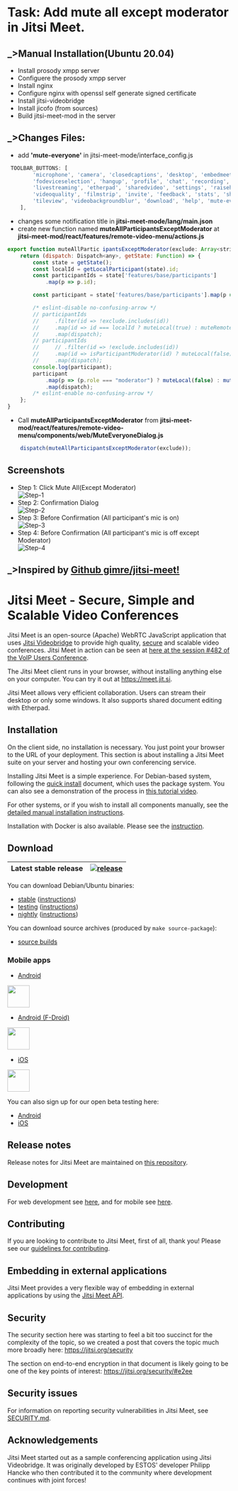 # Task: Add mute all except moderator in Jitsi Meet.

## _>Manual Installation(Ubuntu 20.04)
* Install prosody xmpp server
* Configuere the prosody xmpp server
* Install nginx
* Configure nginx with openssl self generate signed certificate
* Install jitsi-videobridge 
* Install jicofo (from sources)
* Build jitsi-meet-mod in the server

## _>Changes Files:
* add **'mute-everyone'** in jitsi-meet-mode/interface_config.js
```javascript
 TOOLBAR_BUTTONS: [
        'microphone', 'camera', 'closedcaptions', 'desktop', 'embedmeeting', 'fullscreen',
        'fodeviceselection', 'hangup', 'profile', 'chat', 'recording',
        'livestreaming', 'etherpad', 'sharedvideo', 'settings', 'raisehand',
        'videoquality', 'filmstrip', 'invite', 'feedback', 'stats', 'shortcuts',
        'tileview', 'videobackgroundblur', 'download', 'help', 'mute-everyone', 'security'
    ],
```
* changes some notification title in **jitsi-meet-mode/lang/main.json**
* create new function named **muteAllParticipantsExceptModerator** at **jitsi-meet-mod/react/features/remote-video-menu/actions.js**
```javascript
export function muteAllPartic ipantsExceptModerator(exclude: Array<string>) {
    return (dispatch: Dispatch<any>, getState: Function) => {
        const state = getState();
        const localId = getLocalParticipant(state).id;
        const participantIds = state['features/base/participants']
            .map(p => p.id);

        const participant = state['features/base/participants'].map(p => p);;

        /* eslint-disable no-confusing-arrow */
        // participantIds
        //     .filter(id => !exclude.includes(id))
        //     .map(id => id === localId ? muteLocal(true) : muteRemote(id))
        //     .map(dispatch);
        // participantIds
        //     // .filter(id => !exclude.includes(id))
        //     .map(id => isParticipantModerator(id) ? muteLocal(false) : muteRemote(id))
        //     .map(dispatch);
        console.log(participant);
        participant
            .map(p => (p.role === "moderator") ? muteLocal(false) : muteRemote(p.id))
            .map(dispatch);
        /* eslint-enable no-confusing-arrow */
    };
}

```
* Call **muteAllParticipantsExceptModerator** from **jitsi-meet-mod/react/features/remote-video-menu/components/web/MuteEveryoneDialog.js**
```javascript 
    dispatch(muteAllParticipantsExceptModerator(exclude));
```
## Screenshots
* Step 1: Click Mute All(Except Moderator)<br>
![Step-1](1.png) 
* Step 2: Confirmation Dialog<br>
![Step-2](2.png)
* Step 3: Before Confirmation (All participant's mic is on)<br>
![Step-3](3.png)
* Step 4: Before Confirmation (All participant's mic is off except Moderator)<br>
![Step-4](4.png)



## _>Inspired by [Github gimre/jitsi-meet!](https://github.com/gimre/jitsi-meet)



# Jitsi Meet - Secure, Simple and Scalable Video Conferences

Jitsi Meet is an open-source (Apache) WebRTC JavaScript application that uses [Jitsi Videobridge](https://jitsi.org/videobridge) to provide high quality, [secure](https://jitsi.org/security) and scalable video conferences. Jitsi Meet in action can be seen at [here at the session #482 of the VoIP Users Conference](http://youtu.be/7vFUVClsNh0).

The Jitsi Meet client runs in your browser, without installing anything else on your computer. You can try it out at https://meet.jit.si.

Jitsi Meet allows very efficient collaboration. Users can stream their desktop or only some windows. It also supports shared document editing with Etherpad.

## Installation

On the client side, no installation is necessary. You just point your browser to the URL of your deployment. This section is about installing a Jitsi Meet suite on your server and hosting your own conferencing service.

Installing Jitsi Meet is a simple experience. For Debian-based system, following the [quick install](https://jitsi.github.io/handbook/docs/devops-guide/devops-guide-quickstart) document, which uses the package system. You can also see a demonstration of the process in [this tutorial video](https://jitsi.org/tutorial).

For other systems, or if you wish to install all components manually, see the [detailed manual installation instructions](https://jitsi.github.io/handbook/docs/devops-guide/devops-guide-manual).

Installation with Docker is also available. Please see the [instruction](https://jitsi.github.io/handbook/docs/devops-guide/devops-guide-docker).

## Download

| Latest stable release | [![release](https://img.shields.io/badge/release-latest-green.svg)](https://github.com/jitsi/jitsi-meet/releases/latest) |
|---|---|

You can download Debian/Ubuntu binaries:
* [stable](https://download.jitsi.org/stable/) ([instructions](https://jitsi.org/downloads/ubuntu-debian-installations-instructions/))
* [testing](https://download.jitsi.org/testing/) ([instructions](https://jitsi.org/downloads/ubuntu-debian-installations-instructions-for-testing/))
* [nightly](https://download.jitsi.org/unstable/) ([instructions](https://jitsi.org/downloads/ubuntu-debian-installations-instructions-nightly/))

You can download source archives (produced by ```make source-package```):
* [source builds](https://download.jitsi.org/jitsi-meet/src/)

### Mobile apps

* [Android](https://play.google.com/store/apps/details?id=org.jitsi.meet)

[<img src="resources/img/google-play-badge.png" height="50">](https://play.google.com/store/apps/details?id=org.jitsi.meet)

* [Android (F-Droid)](https://f-droid.org/en/packages/org.jitsi.meet/)

[<img src="resources/img/f-droid-badge.png" height="50">](https://f-droid.org/en/packages/org.jitsi.meet/)

* [iOS](https://itunes.apple.com/us/app/jitsi-meet/id1165103905)

[<img src="resources/img/appstore-badge.png" height="50">](https://itunes.apple.com/us/app/jitsi-meet/id1165103905)

You can also sign up for our open beta testing here:

* [Android](https://play.google.com/apps/testing/org.jitsi.meet)
* [iOS](https://testflight.apple.com/join/isy6ja7S)

## Release notes

Release notes for Jitsi Meet are maintained on [this repository](https://github.com/jitsi/jitsi-meet-release-notes).

## Development

For web development see [here](https://jitsi.github.io/handbook/docs/dev-guide/dev-guide-web), and for mobile see [here](https://jitsi.github.io/handbook/docs/dev-guide/dev-guide-mobile).

## Contributing

If you are looking to contribute to Jitsi Meet, first of all, thank you! Please
see our [guidelines for contributing](CONTRIBUTING.md).

## Embedding in external applications

Jitsi Meet provides a very flexible way of embedding in external applications by using the [Jitsi Meet API](doc/api.md).

## Security

The security section here was starting to feel a bit too succinct for the complexity of the topic, so we created a post that covers the topic much more broadly here: https://jitsi.org/security

The section on end-to-end encryption in that document is likely going to be one of the key points of interest: https://jitsi.org/security/#e2ee

## Security issues

For information on reporting security vulnerabilities in Jitsi Meet, see [SECURITY.md](./SECURITY.md).

## Acknowledgements

Jitsi Meet started out as a sample conferencing application using Jitsi Videobridge. It was originally developed by ESTOS' developer Philipp Hancke who then contributed it to the community where development continues with joint forces!
